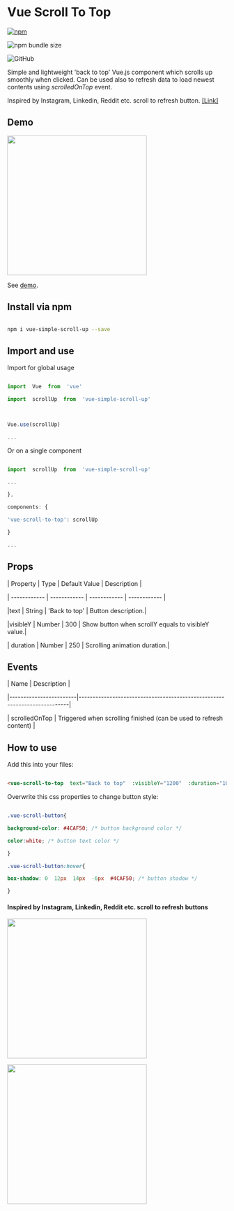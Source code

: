 
  

# Vue Scroll To Top

  

[![npm](https://img.shields.io/npm/v/vue-backtotop.svg)](https://www.npmjs.com/package/vue-simple-scroll-up)

![npm bundle size](https://img.shields.io/bundlephobia/min/vue-simple-scroll-up)

![GitHub](https://img.shields.io/github/license/asdf1899/vue-simple-scroll-up)

  

Simple and lightweight 'back to top' Vue.js component which scrolls up smoothly when clicked. Can be used also to refresh data to load newest contents using *scrolledOnTop* event.

  

Inspired by Instagram, Linkedin, Reddit etc. scroll to refresh button. [[Link]](https://github.com/asdf1899/vue-simple-scroll-up#inspired-by-instagram-linkedin-reddit-etc-scroll-to-refresh-buttons)

  

## Demo

  

<img  src="https://anasaraid.me/vue-simple-scroll-up-example/example.gif"  width="320px"/>

  

See [demo](https://anasaraid.me/vue-simple-scroll-up-example/).

  

## Install via npm

  

```bash

npm i vue-simple-scroll-up --save

```

## Import and use

  

Import for global usage

```javascript

import  Vue  from  'vue'

import  scrollUp  from  'vue-simple-scroll-up'

  

Vue.use(scrollUp)

...

```

  

Or on a single component

```javascript

import  scrollUp  from  'vue-simple-scroll-up'

...

},

components: {

'vue-scroll-to-top': scrollUp

}

...

```

  

## Props

  

| Property | Type | Default Value | Description |

| ------------ | ------------ | ------------ | ------------ |

|text | String | 'Back to top' | Button description.|

|visibleY | Number | 300 | Show button when scrollY equals to visibleY value.|

| duration | Number | 250 | Scrolling animation duration.|

  

## Events

  

| Name | Description |

|------------------------|--------------------------------------------------------------------------|

| scrolledOnTop | Triggered when scrolling finished (can be used to refresh content) |

  

## How to use

  

Add this into your files:

```html

<vue-scroll-to-top  text="Back to top"  :visibleY="1200"  :duration="1000"></vue-scroll-to-top>

```

  

Overwrite this css properties to change button style:

```css

.vue-scroll-button{

background-color: #4CAF50; /* button background color */

color:white; /* button text color */

}

.vue-scroll-button:hover{

box-shadow: 0  12px  14px  -6px  #4CAF50; /* button shadow */

}

```

  

#### Inspired by Instagram, Linkedin, Reddit etc. scroll to refresh buttons

  

<img  src="https://anasaraid.me/vue-simple-scroll-up-example/insta.jpg"  width="320px"/><br>

<img  src="https://anasaraid.me/vue-simple-scroll-up-example/reddit.jpg"  width="320px"/>